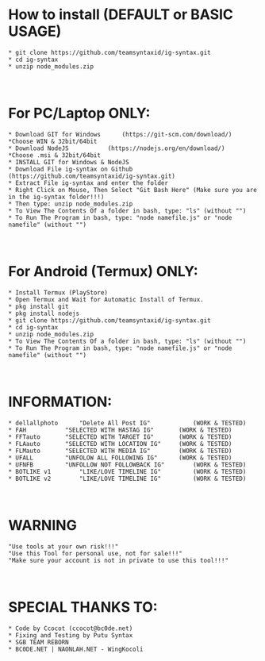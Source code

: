 # How to install (DEFAULT or BASIC USAGE)
	* git clone https://github.com/teamsyntaxid/ig-syntax.git
	* cd ig-syntax
	* unzip node_modules.zip
<br/>

# For PC/Laptop ONLY:
	* Download GIT for Windows		(https://git-scm.com/download/)		*Choose WIN & 32bit/64bit
	* Download NodeJS 			(https://nodejs.org/en/download/) 	*Choose .msi & 32bit/64bit
	* INSTALL GIT for Windows & NodeJS
	* Download File ig-syntax on Github 	(https://github.com/teamsyntaxid/ig-syntax.git)
	* Extract File ig-syntax and enter the folder
	* Right Click on Mouse, Then Select "Git Bash Here" (Make sure you are in the ig-syntax folder!!!)
	* Then type: unzip node_modules.zip
	* To View The Contents Of a folder in bash, type: "ls" (without "")
	* To Run The Program in bash, type: "node namefile.js" or "node namefile" (without "")
<br/>

# For Android (Termux) ONLY:
	* Install Termux (PlayStore)
	* Open Termux and Wait for Automatic Install of Termux.
	* pkg install git
	* pkg install nodejs
	* git clone https://github.com/teamsyntaxid/ig-syntax.git
	* cd ig-syntax
	* unzip node_modules.zip
	* To View The Contents Of a folder in bash, type: "ls" (without "")
	* To Run The Program in bash, type: "node namefile.js" or "node namefile" (without "")
<br/>

# INFORMATION:
	* dellallphoto		"Delete All Post IG"			(WORK & TESTED)
	* FAH			"SELECTED WITH HASTAG IG"		(WORK & TESTED)
	* FFTauto		"SELECTED WITH TARGET IG"		(WORK & TESTED)
	* FLAauto		"SELECTED WITH LOCATION IG"		(WORK & TESTED)
	* FLMauto		"SELECTED WITH MEDIA IG"		(WORK & TESTED)
	* UFALL			"UNFOLOW ALL FOLLOWING IG"		(WORK & TESTED)
	* UFNFB			"UNFOLLOW NOT FOLLOWBACK IG"		(WORK & TESTED)
	* BOTLIKE v1		"LIKE/LOVE TIMELINE IG"			(WORK & TESTED)
	* BOTLIKE v2		"LIKE/LOVE TIMELINE IG"			(WORK & TESTED)
<br/>

# WARNING
	"Use tools at your own risk!!!"
	"Use this Tool for personal use, not for sale!!!"
	"Make sure your account is not in private to use this tool!!!"
<br/>

# SPECIAL THANKS TO:
	* Code by Ccocot (ccocot@bc0de.net)
	* Fixing and Testing by Putu Syntax
	* SGB TEAM REBORN
	* BC0DE.NET | NAONLAH.NET - WingKocoli

